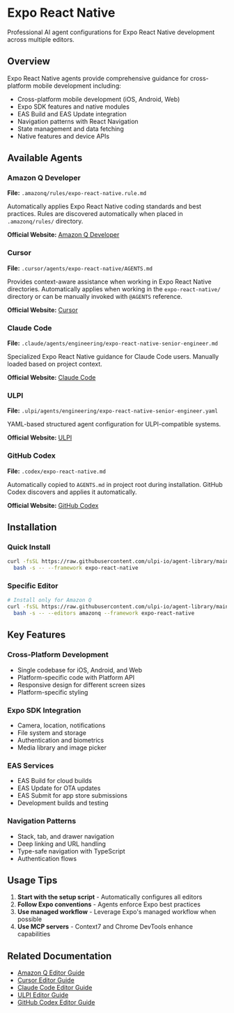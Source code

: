 # Expo React Native

Professional AI agent configurations for Expo React Native development across multiple editors.

## Overview

Expo React Native agents provide comprehensive guidance for cross-platform mobile development including:
- Cross-platform mobile development (iOS, Android, Web)
- Expo SDK features and native modules
- EAS Build and EAS Update integration
- Navigation patterns with React Navigation
- State management and data fetching
- Native features and device APIs

## Available Agents

### Amazon Q Developer
**File:** `.amazonq/rules/expo-react-native.rule.md`

Automatically applies Expo React Native coding standards and best practices. Rules are discovered automatically when placed in `.amazonq/rules/` directory.

**Official Website:** [Amazon Q Developer](https://aws.amazon.com/q/developer/)

### Cursor
**File:** `.cursor/agents/expo-react-native/AGENTS.md`

Provides context-aware assistance when working in Expo React Native directories. Automatically applies when working in the `expo-react-native/` directory or can be manually invoked with `@AGENTS` reference.

**Official Website:** [Cursor](https://cursor.sh/)

### Claude Code
**File:** `.claude/agents/engineering/expo-react-native-senior-engineer.md`

Specialized Expo React Native guidance for Claude Code users. Manually loaded based on project context.

**Official Website:** [Claude Code](https://claude.ai/code)

### ULPI
**File:** `.ulpi/agents/engineering/expo-react-native-senior-engineer.yaml`

YAML-based structured agent configuration for ULPI-compatible systems.

**Official Website:** [ULPI](https://ulpi.io)

### GitHub Codex
**File:** `.codex/expo-react-native.md`

Automatically copied to `AGENTS.md` in project root during installation. GitHub Codex discovers and applies it automatically.

**Official Website:** [GitHub Codex](https://github.com/features/copilot)

## Installation

### Quick Install
```bash
curl -fsSL https://raw.githubusercontent.com/ulpi-io/agent-library/main/.ulpi/tools/setup.sh | \
  bash -s -- --framework expo-react-native
```

### Specific Editor
```bash
# Install only for Amazon Q
curl -fsSL https://raw.githubusercontent.com/ulpi-io/agent-library/main/.ulpi/tools/setup.sh | \
  bash -s -- --editors amazonq --framework expo-react-native
```

## Key Features

### Cross-Platform Development
- Single codebase for iOS, Android, and Web
- Platform-specific code with Platform API
- Responsive design for different screen sizes
- Platform-specific styling

### Expo SDK Integration
- Camera, location, notifications
- File system and storage
- Authentication and biometrics
- Media library and image picker

### EAS Services
- EAS Build for cloud builds
- EAS Update for OTA updates
- EAS Submit for app store submissions
- Development builds and testing

### Navigation Patterns
- Stack, tab, and drawer navigation
- Deep linking and URL handling
- Type-safe navigation with TypeScript
- Authentication flows

## Usage Tips

1. **Start with the setup script** - Automatically configures all editors
2. **Follow Expo conventions** - Agents enforce Expo best practices
3. **Use managed workflow** - Leverage Expo's managed workflow when possible
4. **Use MCP servers** - Context7 and Chrome DevTools enhance capabilities

## Related Documentation

- [Amazon Q Editor Guide](../editors/amazonq.md)
- [Cursor Editor Guide](../editors/cursor.md)
- [Claude Code Editor Guide](../editors/claude.md)
- [ULPI Editor Guide](../editors/ulpi.md)
- [GitHub Codex Editor Guide](../editors/codex.md)
